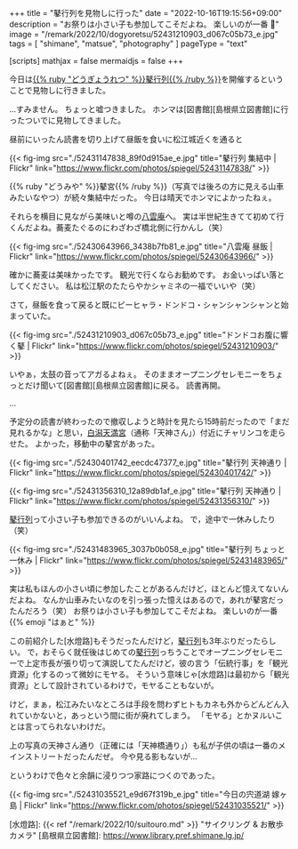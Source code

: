 +++
title = "鼕行列を見物しに行った"
date =  "2022-10-16T19:15:56+09:00"
description = "お祭りは小さい子も参加してこそだよね。 楽しいのが一番 💛"
image = "/remark/2022/10/dogyoretsu/52431210903_d067c05b73_e.jpg"
tags = [ "shimane", "matsue", "photography" ]
pageType = "text"

[scripts]
  mathjax = false
  mermaidjs = false
+++

今日は[{{% ruby "どうぎょうれつ" %}}鼕行列{{% /ruby %}}][鼕行列]を開催するということで見物しに行きました。

...すみません。
ちょっと嘘つきました。
ホンマは[図書館][島根県立図書館]に行ったついでに見物してきました。

昼前にいったん読書を切り上げて昼飯を食いに松江城近くを通ると

{{< fig-img src="./52431147838_89f0d915ae_e.jpg" title="鼕行列 集結中 | Flickr" link="https://www.flickr.com/photos/spiegel/52431147838/" >}}

{{% ruby "どうみや" %}}鼕宮{{% /ruby %}}（写真では後ろの方に見える山車みたいなやつ）が続々集結中だった。
今日は晴天でホンマによかったねぇ。

それらを横目に見ながら美味いと噂の[八雲庵](https://www.yakumoan.jp/ "出雲そば処 八雲庵 | 出雲そばと名物鴨南蛮")へ。
実は半世紀生きてて初めて行くんだよね。蕎麦たぐるのにわざわざ橋北側に行かんし（笑）

{{< fig-img src="./52430643966_3438b7fb81_e.jpg" title="八雲庵 昼飯 | Flickr" link="https://www.flickr.com/photos/spiegel/52430643966/" >}}

確かに蕎麦は美味かったです。
観光で行くならお勧めです。
お金いっぱい落としてください。
私は松江駅のたたらやかシャミネの一福でいいや（笑）

さて，昼飯を食って戻ると既にピーヒャラ・ドンドコ・シャンシャンシャンと始まっていた。

{{< fig-img src="./52431210903_d067c05b73_e.jpg" title="ドンドコお腹に響く鼕 | Flickr" link="https://www.flickr.com/photos/spiegel/52431210903/" >}}

いやぁ，太鼓の音ってアガるよねぇ。
そのままオープニングセレモニーをちょっとだけ聞いて[図書館][島根県立図書館]に戻る。
読書再開。

...

予定分の読書が終わったので撤収しようと時計を見たら15時前だったので「まだ見れるかな」と思い，[白潟天満宮](https://shirakatatenmangu.com/ "白潟天満宮 ｜ 松江市天神町")（通称「天神さん」）付近にチャリンコを走らせた。
よかった，移動中の鼕宮があった。

{{< fig-img src="./52430401742_eecdc47377_e.jpg" title="鼕行列 天神通り | Flickr" link="https://www.flickr.com/photos/spiegel/52430401742/" >}}

{{< fig-img src="./52431356310_12a89db1af_e.jpg" title="鼕行列 天神通り | Flickr" link="https://www.flickr.com/photos/spiegel/52431356310/" >}}

[鼕行列]って小さい子も参加できるのがいいんよね。
で，途中で一休みしたり（笑）

{{< fig-img src="./52431483965_3037b0b058_e.jpg" title="鼕行列 ちょっと一休み | Flickr" link="https://www.flickr.com/photos/spiegel/52431483965/" >}}

実は私もほんの小さい頃に参加したことがあるんだけど，ほとんど憶えてないんだよね。
なんか山車みたいなのを引っ張った憶えはあるので，あれが鼕宮だったんだろう（笑） お祭りは小さい子も参加してこそだよね。
楽しいのが一番 {{% emoji "はぁと" %}}

この前紹介した[水燈路]もそうだったんだけど，[鼕行列]も3年ぶりだったらしい。
で，おそらく就任後はじめての[鼕行列]っちうことでオープニングセレモニーで上定市長が張り切って演説してたんだけど，彼の言う「伝統行事」を「観光資源」化するのって微妙にモヤる。
そういう意味じゃ[水燈路]は最初から「観光資源」として設計されているわけで，モヤることもないが。

けど，まぁ，松江みたいなところは手段を問わずヒトもカネも外からどんどん入れていかないと，あっという間に街が廃れてしまう。
「モヤる」とかヌルいことは言ってられないわけだ。

上の写真の天神さん通り（正確には「天神橋通り」）も私が子供の頃は一番のメインストリートだったんだぜ。
今や見る影もないが...

というわけで色々と余韻に浸りつつ家路につくのであった。

{{< fig-img src="./52431035521_e9d67f319b_e.jpg" title="今日の宍道湖 嫁ヶ島 | Flickr" link="https://www.flickr.com/photos/spiegel/52431035521/" >}}

[鼕行列]: http://www.dogyoretsu.jp/
[水燈路]: {{< ref "/remark/2022/10/suitouro.md" >}} "サイクリング & お散歩カメラ"
[島根県立図書館]: https://www.library.pref.shimane.lg.jp/
<!-- eof -->

